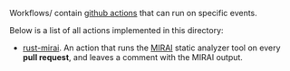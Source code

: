 Workflows/ contain [github actions](https://github.com/features/actions) that can run on specific events.

Below is a list of all actions implemented in this directory:

* [rust-mirai](rust-mirai.yml). An action that runs the [MIRAI](https://github.com/facebookexperimental/MIRAI) static analyzer tool on every **pull request**, and leaves a comment with the MIRAI output.

